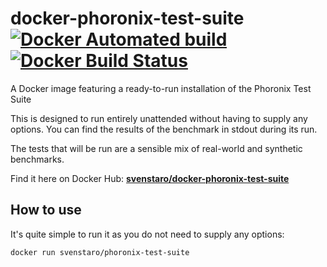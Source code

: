 # docker-phoronix-test-suite [![Docker Automated build](https://img.shields.io/docker/automated/svenstaro/docker-phoronix-test-suite.svg)](https://hub.docker.com/r/svenstaro/docker-phoronix-test-suite/) [![Docker Build Status](https://img.shields.io/docker/build/svenstaro/docker-phoronix-test-suite.svg)](https://hub.docker.com/r/svenstaro/docker-phoronix-test-suite/)

A Docker image featuring a ready-to-run installation of the Phoronix Test Suite

This is designed to run entirely unattended without having to supply any options. You can find the results of the benchmark in stdout during its run.

The tests that will be run are a sensible mix of real-world and synthetic benchmarks.

Find it here on Docker Hub: **[svenstaro/docker-phoronix-test-suite](https://hub.docker.com/r/svenstaro/docker-phoronix-test-suite/)**

## How to use

It's quite simple to run it as you do not need to supply any options:

    docker run svenstaro/phoronix-test-suite
